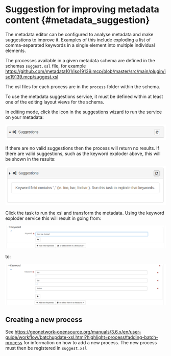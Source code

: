 # Suggestion for improving metadata content {#metadata_suggestion}

The metadata editor can be configured to analyse metadata and make suggestions to improve it. Examples of this include exploding a list of comma-separated keywords in a single element into multiple individual elements.

The processes available in a given metadata schema are defined in the schemas `suggest.xsl` file, for example <https://github.com/metadata101/iso19139.mcp/blob/master/src/main/plugin/iso19139.mcp/suggest.xsl>

The xsl files for each process are in the `process` folder within the schema.

To use the metadata suggestions service, it must be defined within at least one of the editing layout views for the schema.

In editing mode, click the icon in the suggestions wizard to run the service on your metadata:

![](img/suggestion-wizard.png)

If there are no valid suggestions then the process will return no results. If there are valid suggestions, such as the keyword exploder above, this will be shown in the results:

![](img/suggestion-results.png)

Click the task to run the xsl and transform the metadata. Using the keyword exploder service this will result in going from:

![](img/keywords-concatenated.png)

to:

![](img/keywords-exploded.png)

## Creating a new process

See <https://geonetwork-opensource.org/manuals/3.6.x/en/user-guide/workflow/batchupdate-xsl.html?highlight=process#adding-batch-process> for information on how to add a new process. The new process must then be registered in `suggest.xsl`
